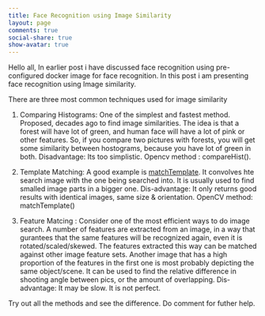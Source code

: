 ```yaml
---
title: Face Recognition using Image Similarity
layout: page
comments: true
social-share: true
show-avatar: true
---
```


Hello all,
     In earlier post i have discussed face recognition using pre-configured docker image for face recognition. In this post i am presenting face recognition using Image similarity.
		 
There are three most common techniques used for image similarity
		 
1.  Comparing Histograms:  One of the simplest and fastest method. Proposed, decades ago to find image similarities. The idea is that a forest will have lot of green, and human face will have a lot of pink or other features. So, if you compare two pictures with forests, you will get some similarity between hostograms, because you have lot of green in both.
				Disadvantage: Its too simplistic.
				Opencv method : compareHist().

2. Template Matching: A good example is [matchTemplate](https://stackoverflow.com/questions/8520882/matchtemplate-finding-good-match).  It convolves hte search image with the one being searched into. It is usually used to find smalled image parts in a bigger one.
				Dis-advantage: It only returns good results with identical images, same size & orientation.
				OpenCV method: matchTemplate()

3. Feature Matcing : Consider one of the most efficient ways to do image search. A number of features are extracted from an image, in a way that gurantees that the same features will be recognized again, even it is rotated/scaled/skewed. The features extracted this way can be matched against other image feature sets. Another image that has a high proportion of the features in the first one is most probably depicting the same object/scene. It can be used to find the relative difference in shooting angle between pics, or the amount of overlapping.
				Dis-advantage: It may be slow. It is not perfect.
				
Try out all the methods and see the difference. Do comment for futher help.